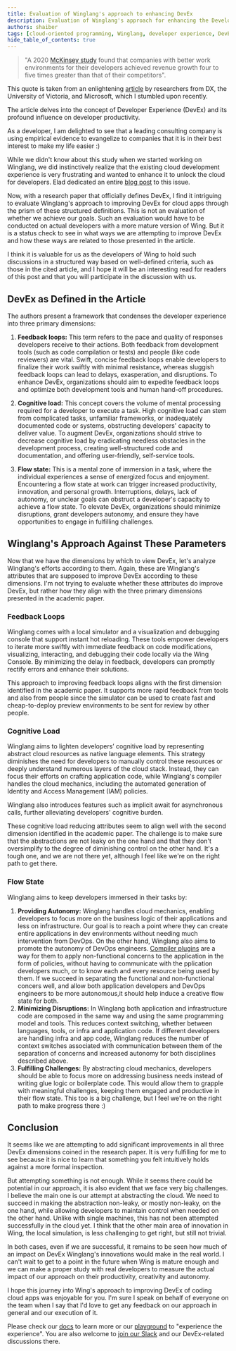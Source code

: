 ```yaml
---
title: Evaluation of Winglang's approach to enhancing DevEx
description: Evaluation of Winglang's approach for enhancing the Developer Experience (DevEx) of coding cloud applications using principles presented in a cited academic paper.
authors: shaiber
tags: [cloud-oriented programming, Winglang, developer experience, DevEx]
hide_table_of_contents: true
---
```


> "A 2020 [McKinsey study](https://www.mckinsey.com/industries/technology-media-and-telecommunications/our-insights/developer-velocity-how-software-excellence-fuels-business-performance) found that companies with better work environments for their developers achieved revenue growth four to five times greater than that of their competitors".

This quote is taken from an enlightening [article](https://queue.acm.org/detail.cfm?id=3595878) by researchers from DX, the University of Victoria, and Microsoft, which I stumbled upon recently.

The article delves into the concept of Developer Experience (DevEx) and its profound influence on developer productivity.

As a developer, I am delighted to see that a leading consulting company is using empirical evidence to evangelize to companies that it is in their best interest to make my life easier :)

While we didn't know about this study when we started working on Winglang, we did instinctively realize that the existing cloud development experience is very frustrating and wanted to enhance it to unlock the cloud for developers. Elad dedicated an entire [blog post](https://docs.winglang.io/blog/2022/11/23/manifesto) to this issue.

Now, with a research paper that officially defines DevEx, I find it intriguing to evaluate Winglang's approach to improving DevEx for cloud apps through the prism of these structured definitions.
This is not an evaluation of whether we achieve our goals. Such an evaluation would have to be conducted on actual developers with a more mature version of Wing. But it is a status check to see in what ways we are attempting to improve DevEx and how these ways are related to those presented in the article.

I think it is valuable for us as the developers of Wing to hold such discussions in a structured way based on well-defined criteria, such as those in the cited article, and I hope it will be an interesting read for readers of this post and that you will participate in the discussion with us.

<!--truncate-->

## DevEx as Defined in the Article

The authors present a framework that condenses the developer experience into three primary dimensions:

1. **Feedback loops:** This term refers to the pace and quality of responses developers receive to their actions. Both feedback from development tools (such as code compilation or tests) and people (like code reviewers) are vital. Swift, concise feedback loops enable developers to finalize their work swiftly with minimal resistance, whereas sluggish feedback loops can lead to delays, exasperation, and disruptions. To enhance DevEx, organizations should aim to expedite feedback loops and optimize both development tools and human hand-off procedures.

2. **Cognitive load:** This concept covers the volume of mental processing required for a developer to execute a task. High cognitive load can stem from complicated tasks, unfamiliar frameworks, or inadequately documented code or systems, obstructing developers' capacity to deliver value. To augment DevEx, organizations should strive to decrease cognitive load by eradicating needless obstacles in the development process, creating well-structured code and documentation, and offering user-friendly, self-service tools.

3. **Flow state:** This is a mental zone of immersion in a task, where the individual experiences a sense of energized focus and enjoyment. Encountering a flow state at work can trigger increased productivity, innovation, and personal growth. Interruptions, delays, lack of autonomy, or unclear goals can obstruct a developer's capacity to achieve a flow state. To elevate DevEx, organizations should minimize disruptions, grant developers autonomy, and ensure they have opportunities to engage in fulfilling challenges.

## Winglang's Approach Against These Parameters

Now that we have the dimensions by which to view DevEx, let's analyze Winglang's efforts according to them. Again, these are Winglang's attributes that are supposed to improve DevEx according to these dimensions. I'm not trying to evaluate whether these attributes do improve DevEx, but rather how they align with the three primary dimensions presented in the academic paper.

### Feedback Loops
Winglang comes with a local simulator and a visualization and debugging console that support instant hot reloading. 
These tools empower developers to iterate more swiftly with immediate feedback on code modifications, visualizing, interacting, and debugging their code locally via the Wing Console. 
By minimizing the delay in feedback, developers can promptly rectify errors and enhance their solutions. 

This approach to improving feedback loops aligns with the first dimension identified in the academic paper. 
It supports more rapid feedback from tools and also from people since the simulator can be used to create fast and cheap-to-deploy preview environments to be sent for review by other people.

### Cognitive Load
Winglang aims to lighten developers’ cognitive load by representing abstract cloud resources as native language elements. 
This strategy diminishes the need for developers to manually control these resources or deeply understand numerous layers of the cloud stack. 
Instead, they can focus their efforts on crafting application code, while Winglang's compiler handles the cloud mechanics, including the automated generation of Identity and Access Management (IAM) policies. 

Winglang also introduces features such as implicit await for asynchronous calls, further alleviating developers' cognitive burden. 

These cognitive load reducing attributes seem to align well with the second dimension identified in the academic paper. 
The challenge is to make sure that the abstractions are not leaky on the one hand and that they don't oversimplify to the degree of diminishing control on the other hand. 
It's a tough one, and we are not there yet, although I feel like we're on the right path to get there.

### Flow State
Winglang aims to keep developers immersed in their tasks by:

1. **Providing Autonomy:** Winglang handles cloud mechanics, enabling developers to focus more on the business logic of their applications and less on infrastructure.
Our goal is to reach a point where they can create entire applications in dev environments without needing much intervention from DevOps.
On the other hand, Winglang also aims to promote the autonomy of DevOps engineers. [Compiler plugins](https://docs.winglang.io/blog/2023/02/17/plugins) are a way for them to apply non-functional concerns to the application in the form of policies, without having to communicate with the pplication developers much, or to know each and every resource being used by them. 
If we succeed in separating the functional and non-functional concers well, and allow both application developers and DevOps engineers to be more autonomous,it should help induce a creative flow state for both.
2. **Minimizing Disruptions:** In Winglang both application and infrastructure code are composed in the same way and using the same programming model and tools. 
This reduces context switching, whether between languages, tools, or infra and application code. 
If different developers are handling infra and app code, Winglang reduces the number of context switches associated with communication between them of the separation of concerns and increased autonomy for both disciplines described above. 
3. **Fulfilling Challenges:** By abstracting cloud mechanics, developers should be able to focus more on addressing business needs instead of writing glue logic or boilerplate code. This would allow them to grapple with meaningful challenges, keeping them engaged and productive in their flow state. 
This too is a big challenge, but I feel we're on the right path to make progress there :)

## Conclusion
It seems like we are attempting to add significant improvements in all three DevEx dimensions coined in the research paper. 
It is very fulfilling for me to see because it is nice to learn that something you felt intuitively holds against a more formal inspection. 

But attempting something is not enough. 
While it seems there could be potential in our approach, it is also evident that we face very big challenges. 
I believe the main one is our attempt at abstracting the cloud. 
We need to succeed in making the abstraction non-leaky, or mostly non-leaky, on the one hand, while allowing developers to maintain control when needed on the other hand. 
Unlike with single machines, this has not been attempted successfully in the cloud yet. 
I think that the other main area of innovation in Wing, the local simulation, is less challenging to get right, but still not trivial.

In both cases, even if we are successful, it remains to be seen how much of an impact on DevEx Winglang's innovations would make in the real world.
I can't wait to get to a point in the future when Wing is mature enough and we can make a proper study with real developers to measure the actual impact of our approach on their productivity, creativity and autonomy.
 
I hope this journey into Wing's approach to improving DevEx of coding cloud apps was enjoyable for you. 
I'm sure I speak on behalf of everyone on the team when I say that I'd love to get any feedback on our approach in general and our execution of it.

Please check our [docs](https://docs.winglang.io) to learn more or our [playground](https://play.winglang.io) to "experience the experience".
You are also welcome to [join our Slack](https://t.winglang.io/slack) and our DevEx-related discussions there.